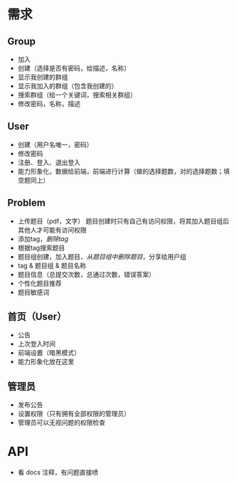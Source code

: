 # 需求

## Group

- 加入
- 创建（选择是否有密码，给描述，名称）
- 显示我创建的群组
- 显示我加入的群组（包含我创建的）
- 搜索群组（给一个关键词，搜索相关群组）
- 修改密码，名称，描述

## User

- 创建（用户名唯一，密码）
- 修改密码
- 注册、登入、退出登入
- 能力形象化，数据给前端，前端进行计算（做的选择题数，对的选择题数；填空题同上）

## Problem

- 上传题目（pdf，文字）   题目创建时只有自己有访问权限，将其加入题目组后其他人才可能有访问权限
- 添加tag，*删除tag*
- 根据tag搜索题目
- 题目组创建，加入题目，*从题目组中删除题目*，分享给用户组
- tag & 题目组 & 题目名称
- 题目信息（总提交次数，总通过次数，错误答案）
- 个性化题目推荐
- 题目敏感词

## 首页（User）

- 公告
- 上次登入时间
- 前端设置（暗黑模式）
- 能力形象化放在这里

## 管理员

- 发布公告
- 设置权限（只有拥有全部权限的管理员）
- 管理员可以无视问题的权限检查

# API

- 看 docs 注释，有问题直接喷